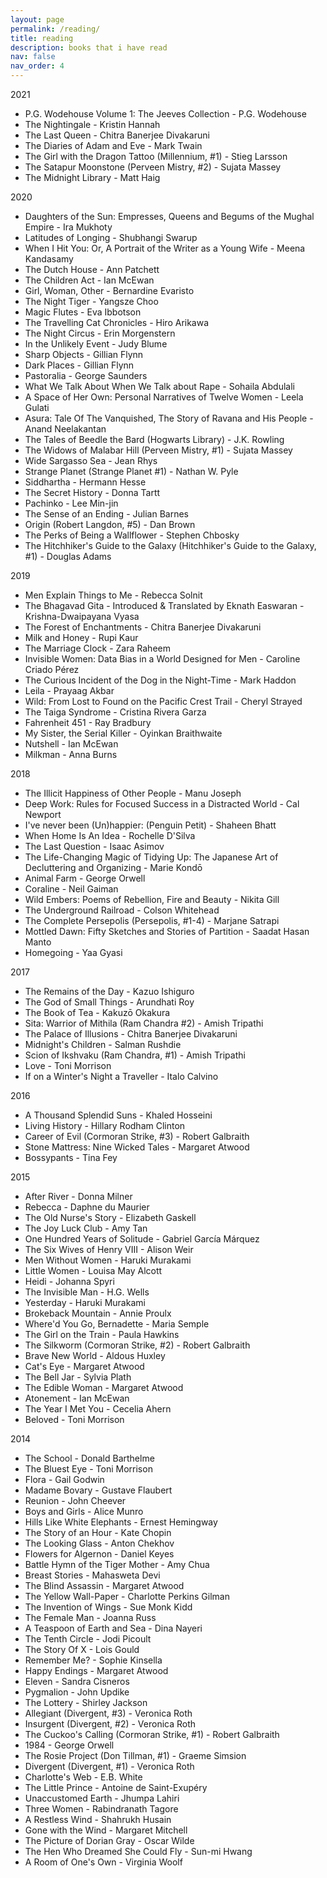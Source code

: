 ```yaml
---
layout: page
permalink: /reading/
title: reading
description: books that i have read
nav: false
nav_order: 4
---
```


2021

* P.G. Wodehouse Volume 1: The Jeeves Collection - P.G. Wodehouse
* The Nightingale - Kristin Hannah
* The Last Queen - Chitra Banerjee Divakaruni
* The Diaries of Adam and Eve - Mark Twain
* The Girl with the Dragon Tattoo (Millennium, #1) - Stieg Larsson
* The Satapur Moonstone (Perveen Mistry, #2) - Sujata Massey
* The Midnight Library - Matt Haig

2020

* Daughters of the Sun: Empresses, Queens and Begums of the Mughal Empire - Ira Mukhoty
* Latitudes of Longing - Shubhangi Swarup
* When I Hit You: Or, A Portrait of the Writer as a Young Wife - Meena Kandasamy
* The Dutch House - Ann Patchett
* The Children Act - Ian McEwan
* Girl, Woman, Other - Bernardine Evaristo
* The Night Tiger - Yangsze Choo
* Magic Flutes - Eva Ibbotson
* The Travelling Cat Chronicles - Hiro Arikawa
* The Night Circus - Erin Morgenstern
* In the Unlikely Event - Judy Blume
* Sharp Objects - Gillian Flynn
* Dark Places - Gillian Flynn
* Pastoralia - George Saunders
* What We Talk About When We Talk about Rape - Sohaila Abdulali
* A Space of Her Own: Personal Narratives of Twelve Women - Leela Gulati
* Asura: Tale Of The Vanquished, The Story of Ravana and His People - Anand Neelakantan
* The Tales of Beedle the Bard (Hogwarts Library) - J.K. Rowling
* The Widows of Malabar Hill (Perveen Mistry, #1) - Sujata Massey
* Wide Sargasso Sea - Jean Rhys
* Strange Planet (Strange Planet #1) - Nathan W. Pyle
* Siddhartha - Hermann Hesse
* The Secret History - Donna Tartt
* Pachinko - Lee Min-jin
* The Sense of an Ending - Julian Barnes
* Origin (Robert Langdon, #5) - Dan Brown
* The Perks of Being a Wallflower - Stephen Chbosky
* The Hitchhiker's Guide to the Galaxy (Hitchhiker's Guide to the Galaxy, #1) - Douglas Adams

2019

* Men Explain Things to Me - Rebecca Solnit
* The Bhagavad Gita - Introduced & Translated by Eknath Easwaran - Krishna-Dwaipayana Vyasa
* The Forest of Enchantments - Chitra Banerjee Divakaruni
* Milk and Honey - Rupi Kaur
* The Marriage Clock - Zara Raheem
* Invisible Women: Data Bias in a World Designed for Men - Caroline Criado Pérez
* The Curious Incident of the Dog in the Night-Time - Mark Haddon
* Leila - Prayaag Akbar
* Wild: From Lost to Found on the Pacific Crest Trail - Cheryl Strayed
* The Taiga Syndrome - Cristina Rivera Garza
* Fahrenheit 451 - Ray Bradbury
* My Sister, the Serial Killer - Oyinkan Braithwaite
* Nutshell - Ian McEwan
* Milkman - Anna Burns

2018

* The Illicit Happiness of Other People - Manu Joseph
* Deep Work: Rules for Focused Success in a Distracted World - Cal Newport
* I've never been (Un)happier: (Penguin Petit) - Shaheen Bhatt
* When Home Is An Idea - Rochelle D'Silva
* The Last Question - Isaac Asimov
* The Life-Changing Magic of Tidying Up: The Japanese Art of Decluttering and Organizing - Marie Kondō
* Animal Farm - George Orwell
* Coraline - Neil Gaiman
* Wild Embers: Poems of Rebellion, Fire and Beauty - Nikita Gill
* The Underground Railroad - Colson Whitehead
* The Complete Persepolis (Persepolis, #1-4) - Marjane Satrapi
* Mottled Dawn: Fifty Sketches and Stories of Partition - Saadat Hasan Manto
* Homegoing - Yaa Gyasi

2017

* The Remains of the Day - Kazuo Ishiguro
* The God of Small Things - Arundhati Roy
* The Book of Tea - Kakuzō Okakura
* Sita: Warrior of Mithila (Ram Chandra #2) - Amish Tripathi
* The Palace of Illusions - Chitra Banerjee Divakaruni
* Midnight's Children - Salman Rushdie
* Scion of Ikshvaku (Ram Chandra, #1) - Amish Tripathi
* Love - Toni Morrison
* If on a Winter's Night a Traveller - Italo Calvino

2016

* A Thousand Splendid Suns - Khaled Hosseini
* Living History - Hillary Rodham Clinton
* Career of Evil (Cormoran Strike, #3) - Robert Galbraith
* Stone Mattress: Nine Wicked Tales - Margaret Atwood
* Bossypants - Tina Fey

2015

* After River - Donna Milner
* Rebecca - Daphne du Maurier
* The Old Nurse's Story - Elizabeth Gaskell
* The Joy Luck Club - Amy Tan
* One Hundred Years of Solitude - Gabriel García Márquez
* The Six Wives of Henry VIII - Alison Weir
* Men Without Women - Haruki Murakami
* Little Women - Louisa May Alcott
* Heidi - Johanna Spyri
* The Invisible Man - H.G. Wells
* Yesterday - Haruki Murakami
* Brokeback Mountain - Annie Proulx
* Where'd You Go, Bernadette - Maria Semple
* The Girl on the Train - Paula Hawkins
* The Silkworm (Cormoran Strike, #2) - Robert Galbraith
* Brave New World - Aldous Huxley
* Cat's Eye - Margaret Atwood
* The Bell Jar - Sylvia Plath
* The Edible Woman - Margaret Atwood
* Atonement - Ian McEwan
* The Year I Met You - Cecelia Ahern
* Beloved - Toni Morrison

2014

* The School - Donald Barthelme
* The Bluest Eye - Toni Morrison
* Flora - Gail Godwin
* Madame Bovary - Gustave Flaubert
* Reunion - John Cheever
* Boys and Girls - Alice Munro
* Hills Like White Elephants - Ernest Hemingway
* The Story of an Hour - Kate Chopin
* The Looking Glass - Anton Chekhov
* Flowers for Algernon - Daniel Keyes
* Battle Hymn of the Tiger Mother - Amy Chua
* Breast Stories - Mahasweta Devi
* The Blind Assassin - Margaret Atwood
* The Yellow Wall-Paper - Charlotte Perkins Gilman
* The Invention of Wings - Sue Monk Kidd
* The Female Man - Joanna Russ
* A Teaspoon of Earth and Sea - Dina Nayeri
* The Tenth Circle - Jodi Picoult
* The Story Of X - Lois Gould
* Remember Me? - Sophie Kinsella
* Happy Endings - Margaret Atwood
* Eleven - Sandra Cisneros
* Pygmalion - John Updike
* The Lottery - Shirley Jackson
* Allegiant (Divergent, #3) - Veronica Roth
* Insurgent (Divergent, #2) - Veronica Roth
* The Cuckoo's Calling (Cormoran Strike, #1) - Robert Galbraith
* 1984 - George Orwell
* The Rosie Project (Don Tillman, #1) - Graeme Simsion
* Divergent (Divergent, #1) - Veronica Roth
* Charlotte's Web - E.B. White
* The Little Prince - Antoine de Saint-Exupéry
* Unaccustomed Earth - Jhumpa Lahiri
* Three Women - Rabindranath Tagore
* A Restless Wind - Shahrukh Husain
* Gone with the Wind - Margaret Mitchell
* The Picture of Dorian Gray - Oscar Wilde
* The Hen Who Dreamed She Could Fly - Sun-mi Hwang
* A Room of One's Own - Virginia Woolf